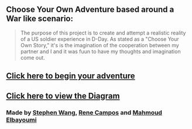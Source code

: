 ## **Choose Your Own Adventure based around a War like scenario:**

>The purpose of this project is to create and attempt a realistic reality of a US soldier experience in D-Day. As stated as a "Choose Your Own Story," it's is the imagination of the cooperation between my partner and I and it was fuun to have my thoughts and imagination come out. 

## [Click here to begin your adventure](D-Day.md)

## [Click here to view the Diagram](https://docs.google.com/a/hstat.org/drawings/d/1JF8HYccVNrqPL-OkJJ-9xKsXDMEEEzY26UiyRbwbgvs/edit?usp=sharing)

### Made by [Stephen Wang](https://github.com/stephenw6888), [Rene Campos](https://github.com/renec8862) and [Mahmoud Elbayoumi](https://github.com/mahmoude4189)